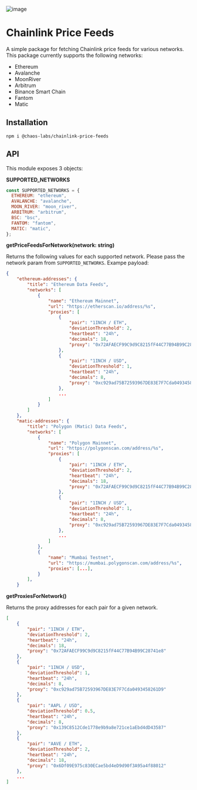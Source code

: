 ![image](https://user-images.githubusercontent.com/8246234/151700529-02ad870f-8180-4c3f-9000-398118baf218.png)

# Chainlink Price Feeds

A simple package for fetching Chainlink price feeds for various networks. This package currently supports the following networks:

- Ethereum
- Avalanche
- MoonRiver
- Arbitrum
- Binance Smart Chain
- Fantom
- Matic

## Installation

`npm i @chaos-labs/chainlink-price-feeds`

## API

This module exposes 3 objects:

**SUPPORTED_NETWORKS**

```js
const SUPPORTED_NETWORKS = {
  ETHEREUM: "ethereum",
  AVALANCHE: "avalanche",
  MOON_RIVER: "moon_river",
  ARBITRUM: "arbitrum",
  BSC: "bsc",
  FANTOM: "fantom",
  MATIC: "matic",
};
```

**getPriceFeedsForNetwork(network: string)**

Returns the following values for each supported network. Please pass the network param from `SUPPORTED_NETWORKS`. Exampe payload:

```json
{
    "ethereum-addresses": {
        "title": "Ethereum Data Feeds",
        "networks": [
            {
                "name": "Ethereum Mainnet",
                "url": "https://etherscan.io/address/%s",
                "proxies": [
                    {
                        "pair": "1INCH / ETH",
                        "deviationThreshold": 2,
                        "heartbeat": "24h",
                        "decimals": 18,
                        "proxy": "0x72AFAECF99C9d9C8215fF44C77B94B99C28741e8"
                    },
                    {
                        "pair": "1INCH / USD",
                        "deviationThreshold": 1,
                        "heartbeat": "24h",
                        "decimals": 8,
                        "proxy": "0xc929ad75B72593967DE83E7F7Cda0493458261D9"
                    },
                    ...
                ]
            }
        ]
    },
    "matic-addresses": {
        "title": "Polygon (Matic) Data Feeds",
        "networks": [
            {
                "name": "Polygon Mainnet",
                "url": "https://polygonscan.com/address/%s",
                "proxies": [
                    {
                        "pair": "1INCH / ETH",
                        "deviationThreshold": 2,
                        "heartbeat": "24h",
                        "decimals": 18,
                        "proxy": "0x72AFAECF99C9d9C8215fF44C77B94B99C28741e8"
                    },
                    {
                        "pair": "1INCH / USD",
                        "deviationThreshold": 1,
                        "heartbeat": "24h",
                        "decimals": 8,
                        "proxy": "0xc929ad75B72593967DE83E7F7Cda0493458261D9"
                    },
                    ...
                ]
            },
            {
                "name": "Mumbai Testnet",
                "url": "https://mumbai.polygonscan.com/address/%s",
                "proxies": [...],
            }
        ],
    }
```

**getProxiesForNetwork()**

Returns the proxy addresses for each pair for a given network.

```json
[
    {
        "pair": "1INCH / ETH",
        "deviationThreshold": 2,
        "heartbeat": "24h",
        "decimals": 18,
        "proxy": "0x72AFAECF99C9d9C8215fF44C77B94B99C28741e8"
    },
    {
        "pair": "1INCH / USD",
        "deviationThreshold": 1,
        "heartbeat": "24h",
        "decimals": 8,
        "proxy": "0xc929ad75B72593967DE83E7F7Cda0493458261D9"
    },
    {
        "pair": "AAPL / USD",
        "deviationThreshold": 0.5,
        "heartbeat": "24h",
        "decimals": 8,
        "proxy": "0x139C8512Cde1778e9b9a8e721ce1aEbd4dD43587"
    },
    {
        "pair": "AAVE / ETH",
        "deviationThreshold": 2,
        "heartbeat": "24h",
        "decimals": 18,
        "proxy": "0x6Df09E975c830ECae5bd4eD9d90f3A95a4f88012"
    },
    ...
]
```
